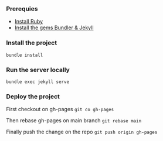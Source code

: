 ### Prerequies
 - [Install Ruby](https://www.ruby-lang.org/en/documentation/installation)
 - [Install the gems Bundler & Jekyll](https://jekyllrb.com)

### Install the project
`bundle install`

### Run the server locally
`bundle exec jekyll serve`

### Deploy the project
First checkout on gh-pages
`git co gh-pages`

Then rebase gh-pages on main branch
`git rebase main`

Finally push the change on the repo
`git push origin gh-pages`